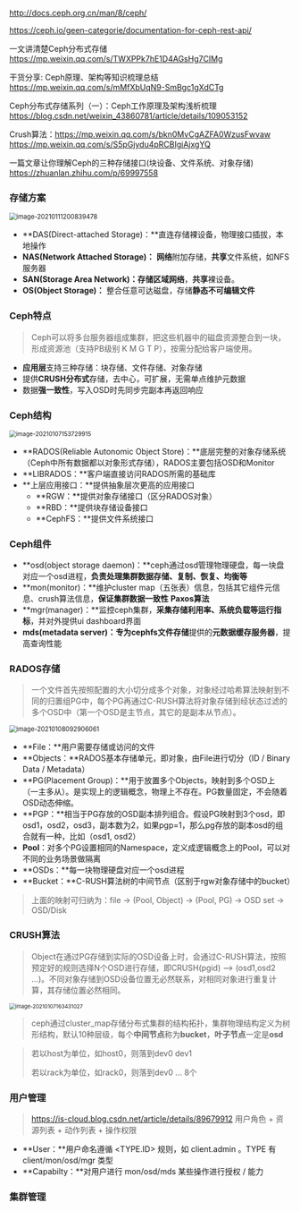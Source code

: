 http://docs.ceph.org.cn/man/8/ceph/

https://ceph.io/geen-categorie/documentation-for-ceph-rest-api/



一文讲清楚Ceph分布式存储  https://mp.weixin.qq.com/s/TWXPPk7hE1D4AGsHg7CIMg

干货分享: Ceph原理、架构等知识梳理总结  https://mp.weixin.qq.com/s/mMfXbUqN9-SmBgc1gXdCTg

Ceph分布式存储系列（一）：Ceph工作原理及架构浅析梳理  https://blog.csdn.net/weixin_43860781/article/details/109053152

Crush算法：https://mp.weixin.qq.com/s/bkn0MvCgAZFA0WzusFwvaw   https://mp.weixin.qq.com/s/S5pGjydu4pRCBIgiAjxgYQ

一篇文章让你理解Ceph的三种存储接口(块设备、文件系统、对象存储)  https://zhuanlan.zhihu.com/p/69997558



### 存储方案

<img src="E:\projects\grocery\qiuhonglong\02-数据存储\pictures\image-20210111200839478.png" alt="image-20210111200839478" style="zoom:80%;" />

+ **DAS(Direct-attached Storage)：**直连存储裸设备，物理接口插拔，本地操作
+ **NAS(Network Attached Storage)：** **网络**附加存储，**共享**文件系统，如NFS服务器
+ **SAN(Storage Area Network)：**存储区域**网络**，**共享**裸设备。
+ **OS(Object Storage)：** 整合任意可达磁盘，存储**静态不可编辑文件**





### Ceph特点

> Ceph可以将多台服务器组成集群，把这些机器中的磁盘资源整合到一块，形成资源池（支持PB级别 K M G T P），按需分配给客户端使用。

+ **应用层**支持三种存储：块存储、文件存储、对象存储
+ 提供**CRUSH分布式**存储，去中心，可扩展，无需单点维护元数据
+ 数据**强一致性**，写入OSD时先同步完副本再返回响应



### Ceph结构

<img src="E:\projects\grocery\qiuhonglong\02-数据存储\pictures\image-20210107153729915.png" alt="image-20210107153729915" style="zoom: 75%;" />



+ **RADOS(Reliable Autonomic Object Store)：**底层完整的对象存储系统（Ceph中所有数据都以对象形式存储），RADOS主要包括OSD和Monitor
+ **LIBRADOS：**客户端直接访问RADOS所需的基础库
+ **上层应用接口：**提供抽象层次更高的应用接口
  + **RGW：**提供对象存储接口（区分RADOS对象）
  + **RBD：**提供块存储设备接口
  + **CephFS：**提供文件系统接口



### Ceph组件

+ **osd(object storage daemon)：**ceph通过osd管理物理硬盘，每一块盘对应一个osd进程，**负责处理集群数据存储、复制、恢复、均衡等**
+ **mon(monitor)：**维护cluster map（五张表）信息，包括其它组件元信息、crush算法信息，**保证集群数据一致性**  **Paxos算法**
+ **mgr(manager)：**监控ceph集群，**采集存储利用率、系统负载等运行指标**，并对外提供ui dashboard界面
+ **mds(metadata server)：**专为**cephfs文件存储**提供的**元数据缓存服务器**，提高查询性能



### RADOS存储

>  一个文件首先按照配置的大小切分成多个对象，对象经过哈希算法映射到不同的归置组PG中，每个PG再通过C-RUSH算法将对象存储到经状态过滤的多个OSD中（第一个OSD是主节点，其它的是副本从节点）。



<img src="E:\projects\grocery\qiuhonglong\02-数据存储\pictures\image-20210108092906061.png" alt="image-20210108092906061" style="zoom: 80%;" />



+ **File：**用户需要存储或访问的文件
+ **Objects：**RADOS基本存储单元，即对象，由File进行切分（ID / Binary Data / Metadata）
+ **PG(Placement Group)：**用于放置多个Objects，映射到多个OSD上（一主多从）。是实现上的逻辑概念，物理上不存在。PG数量固定，不会随着OSD动态伸缩。
+ **PGP：**相当于PG存放的OSD副本排列组合。假设PG映射到3个osd，即osd1，osd2，osd3，副本数为2，如果pgp=1，那么pg存放的副本osd的组合就有一种，比如（osd1, osd2）
+ **Pool**：对多个PG设置相同的Namespace，定义成逻辑概念上的Pool，可以对不同的业务场景做隔离
+ **OSDs：**每一块物理硬盘对应一个osd进程
+ **Bucket：**C-RUSH算法树的中间节点（区别于rgw对象存储中的bucket）

> 上面的映射可归纳为：file → (Pool, Object) → (Pool, PG) → OSD set → OSD/Disk



### CRUSH算法

> Object在通过PG存储到实际的OSD设备上时，会通过C-RUSH算法，按照预定好的规则选择N个OSD进行存储，即CRUSH(pgid) --> (osd1,osd2 ...)。不同对象存储到OSD设备位置无必然联系，对相同对象进行重复计算，其存储位置必然相同。	

<img src="E:\projects\grocery\qiuhonglong\02-数据存储\pictures\image-20210107163431027.png" alt="image-20210107163431027" style="zoom: 67%;" />

> ceph通过cluster_map存储分布式集群的结构拓扑，集群物理结构定义为树形结构，默认10种层级，每个**中间节点**称为**bucket**，**叶子节点**一定是**osd**

> 若以host为单位，如host0，则落到dev0 dev1
>
> 若以rack为单位，如rack0，则落到dev0 ... 8个



### 用户管理

> https://is-cloud.blog.csdn.net/article/details/89679912   用户角色 + 资源列表 + 动作列表 + 操作权限

+ **User：**用户命名遵循 \<TYPE.ID> 规则，如 client.admin 。TYPE 有 client/mon/osd/mgr 类型
+ **Capabilty：**对用户进行 mon/osd/mds 某些操作进行授权 / 能力



### 集群管理

